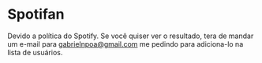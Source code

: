 # Spotifan

Devido a política do Spotify. Se você quiser ver o resultado, tera de mandar um e-mail para gabrielnpoa@gmail.com me pedindo para adiciona-lo na lista de usuários.

